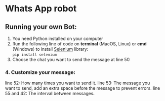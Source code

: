 # Whats App robot

## Running your own Bot:
 
1. You need Python installed on your computer    
2. Run the following line of code on **terminal** (MacOS, Linux) or **cmd** (Windows) to install [Selenium](https://www.selenium.dev/) library:  
`pip install selenium`  
3. Choose the chat you want to send the message at line 50  
### 4. Customize your message: 
line 52: How many times you want to send it.
line 53: The message you want to send, add an extra space before the message to prevent errors. 
line 55 and 42: The interval between messages.

